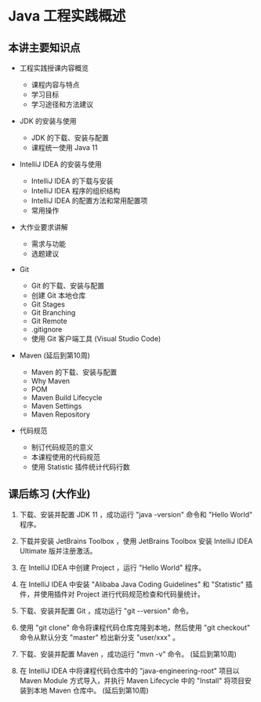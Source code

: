 # Java ⼯程实践概述

## 本讲主要知识点

- 工程实践授课内容概览
  - 课程内容与特点
  - 学习目标
  - 学习途径和方法建议

- JDK 的安装与使用
  - JDK 的下载、安装与配置
  - 课程统一使用 Java 11

- IntelliJ IDEA 的安装与使用
  - IntelliJ IDEA 的下载与安装
  - IntelliJ IDEA 程序的组织结构
  - IntelliJ IDEA 的配置方法和常用配置项
  - 常用操作

- 大作业要求讲解
  - 需求与功能
  - 选题建议

- Git
  - Git 的下载、安装与配置
  - 创建 Git 本地仓库
  - Git Stages
  - Git Branching
  - Git Remote
  - .gitignore
  - 使用 Git 客户端工具 (Visual Studio Code)

- Maven (延后到第10周)
  - Maven 的下载、安装与配置
  - Why Maven
  - POM
  - Maven Build Lifecycle
  - Maven Settings
  - Maven Repository

- 代码规范
  - 制订代码规范的意义
  - 本课程使用的代码规范
  - 使用 Statistic 插件统计代码行数

## 课后练习 (大作业)

1. 下载、安装并配置 JDK 11 ，成功运行 "java -version" 命令和 "Hello World" 程序。

1. 下载并安装 JetBrains Toolbox ，使用 JetBrains Toolbox 安装 IntelliJ IDEA Ultimate 版并注册激活。

1. 在 IntelliJ IDEA 中创建 Project ，运行 "Hello World" 程序。

1. 在 IntelliJ IDEA 中安装 "Alibaba Java Coding Guidelines" 和 "Statistic" 插件，并使用插件对 Project 进行代码规范检查和代码量统计。

1. 下载、安装并配置 Git ，成功运行 "git --version" 命令。

1. 使用 "git clone" 命令将课程代码仓库克隆到本地，然后使用 "git checkout" 命令从默认分支 "master" 检出新分支 "user/xxx" 。

1. 下载、安装并配置 Maven ，成功运行 "mvn -v" 命令。 (延后到第10周)

1. 在 IntelliJ IDEA 中将课程代码仓库中的 "java-engineering-root" 项目以 Maven Module 方式导入，并执行 Maven Lifecycle 中的 "Install" 将项目安装到本地 Maven 仓库中。 (延后到第10周)
